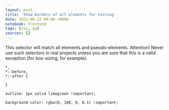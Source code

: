 ```yaml
---
layout: post
title: 'Show borders of all elements for testing'
date: 2022-06-22 00:00 +0000
notebook: frontend
tags: [css, qa]
sources: []
---
```

This selector will match all elements and pseudo-elements. Attention! Never use such selectors in real projects unless you are sure that this is a valid exception (for box-sizing, for example).
```
*,
*::before,
*::after {

}
```
```
outline: 1px solid limegreen !important;
```
```
background-color: rgba(0, 100, 0, 0.1) !important;
```